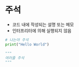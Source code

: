 # 주석

- 코드 내에 작성되는 설명 또는 메모
- 인터프리터에 의해 실행되지 않음

```python
# 나는야 주석
print("Hello World")

"""
여러줄 주석
"""
```